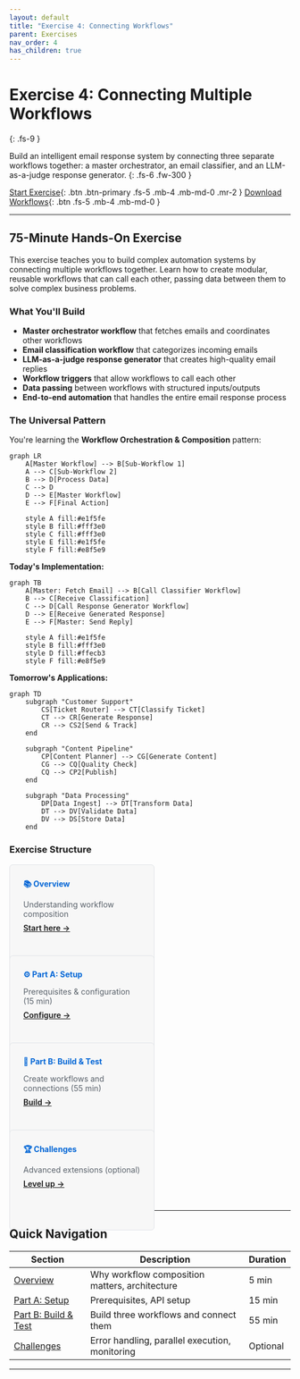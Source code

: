 ```yaml
---
layout: default
title: "Exercise 4: Connecting Workflows"
parent: Exercises
nav_order: 4
has_children: true
---
```


# Exercise 4: Connecting Multiple Workflows

{: .fs-9 }

Build an intelligent email response system by connecting three separate workflows together: a master orchestrator, an email classifier, and an LLM-as-a-judge response generator.
{: .fs-6 .fw-300 }

[Start Exercise](./overview){: .btn .btn-primary .fs-5 .mb-4 .mb-md-0 .mr-2 }
[Download Workflows](./downloads/){: .btn .fs-5 .mb-4 .mb-md-0 }

---

## 75-Minute Hands-On Exercise

This exercise teaches you to build complex automation systems by connecting multiple workflows together. Learn how to create modular, reusable workflows that can call each other, passing data between them to solve complex business problems.

### What You'll Build

- **Master orchestrator workflow** that fetches emails and coordinates other workflows
- **Email classification workflow** that categorizes incoming emails
- **LLM-as-a-judge response generator** that creates high-quality email replies
- **Workflow triggers** that allow workflows to call each other
- **Data passing** between workflows with structured inputs/outputs
- **End-to-end automation** that handles the entire email response process

### The Universal Pattern

You're learning the **Workflow Orchestration & Composition** pattern:

```mermaid
graph LR
    A[Master Workflow] --> B[Sub-Workflow 1]
    A --> C[Sub-Workflow 2]
    B --> D[Process Data]
    C --> D
    D --> E[Master Workflow]
    E --> F[Final Action]

    style A fill:#e1f5fe
    style B fill:#fff3e0
    style C fill:#fff3e0
    style E fill:#e1f5fe
    style F fill:#e8f5e9
```

**Today's Implementation:**

```mermaid
graph TB
    A[Master: Fetch Email] --> B[Call Classifier Workflow]
    B --> C[Receive Classification]
    C --> D[Call Response Generator Workflow]
    D --> E[Receive Generated Response]
    E --> F[Master: Send Reply]

    style A fill:#e1f5fe
    style B fill:#fff3e0
    style D fill:#ffecb3
    style F fill:#e8f5e9
```

**Tomorrow's Applications:**

```mermaid
graph TD
    subgraph "Customer Support"
        CS[Ticket Router] --> CT[Classify Ticket]
        CT --> CR[Generate Response]
        CR --> CS2[Send & Track]
    end

    subgraph "Content Pipeline"
        CP[Content Planner] --> CG[Generate Content]
        CG --> CQ[Quality Check]
        CQ --> CP2[Publish]
    end

    subgraph "Data Processing"
        DP[Data Ingest] --> DT[Transform Data]
        DT --> DV[Validate Data]
        DV --> DS[Store Data]
    end
```

### Exercise Structure

<div class="grid">
  <div class="col-4 col-md-4 col-lg-4">
    <div class="card">
      <h4>📚 Overview</h4>
      <p>Understanding workflow composition</p>
      <a href="./overview">Start here →</a>
    </div>
  </div>

  <div class="col-4 col-md-4 col-lg-4">
    <div class="card">
      <h4>⚙️ Part A: Setup</h4>
      <p>Prerequisites & configuration (15 min)</p>
      <a href="./part-a-setup">Configure →</a>
    </div>
  </div>

  <div class="col-4 col-md-4 col-lg-4">
    <div class="card">
      <h4>🔧 Part B: Build & Test</h4>
      <p>Create workflows and connections (55 min)</p>
      <a href="./part-b-workflow">Build →</a>
    </div>
  </div>

  <div class="col-4 col-md-4 col-lg-4">
    <div class="card">
      <h4>🏆 Challenges</h4>
      <p>Advanced extensions (optional)</p>
      <a href="./challenge-tasks">Level up →</a>
    </div>
  </div>
</div>

---

## Quick Navigation

| Section | Description | Duration |
|---------|-------------|----------|
| [Overview](./overview) | Why workflow composition matters, architecture | 5 min |
| [Part A: Setup](./part-a-setup) | Prerequisites, API setup | 15 min |
| [Part B: Build & Test](./part-b-workflow) | Build three workflows and connect them | 55 min |
| [Challenges](./challenge-tasks) | Error handling, parallel execution, monitoring | Optional |

---

<style>
.grid {
  display: flex;
  flex-wrap: wrap;
  margin: -0.5rem;
}

.col-4 {
  flex: 0 0 50%;
  padding: 0.5rem;
}

.card {
  background: #f7f7f7;
  border: 1px solid #e1e4e8;
  border-radius: 6px;
  padding: 1.5rem;
  height: 100%;
}

.card h4 {
  margin-top: 0;
  margin-bottom: 0.5rem;
  color: #0366d6;
}

.card p {
  margin-bottom: 0.5rem;
  color: #586069;
}

.card a {
  font-weight: 600;
}

@media (max-width: 768px) {
  .col-4 {
    flex: 0 0 100%;
  }
}
</style>
